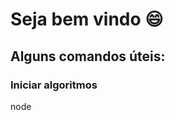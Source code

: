 # Seja bem vindo :smile:

<h2>Alguns comandos úteis:</h2>
<h3>Iniciar algoritmos</h3>
 <p>node <nome_do_arquivo></p>
